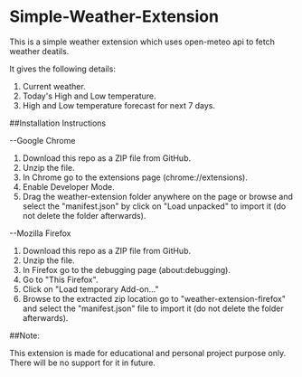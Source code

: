 # Simple-Weather-Extension
This is a simple weather extension which uses open-meteo api to fetch weather deatils.

It gives the following details:
1. Current weather.
2. Today's High and Low temperature.
3. High and Low temperature forecast for next 7 days.

##Installation Instructions

--Google Chrome

1. Download this repo as a ZIP file from GitHub.
2. Unzip the file.
3. In Chrome go to the extensions page (chrome://extensions).
4. Enable Developer Mode.
5. Drag the weather-extension folder anywhere on the page or browse and select the "manifest.json" by click on "Load unpacked" to import it (do not delete the folder afterwards).

--Mozilla Firefox
1. Download this repo as a ZIP file from GitHub.
2. Unzip the file.
3. In Firefox go to the debugging page (about:debugging).
4. Go to "This Firefox".
5. Click on "Load temporary Add-on..."
6. Browse to the extracted zip location go to "weather-extension-firefox" and select the "manifest.json" file to import it (do not delete the folder afterwards).

##Note:

This extension is made for educational and personal project purpose only. There will be no support for it in future.
